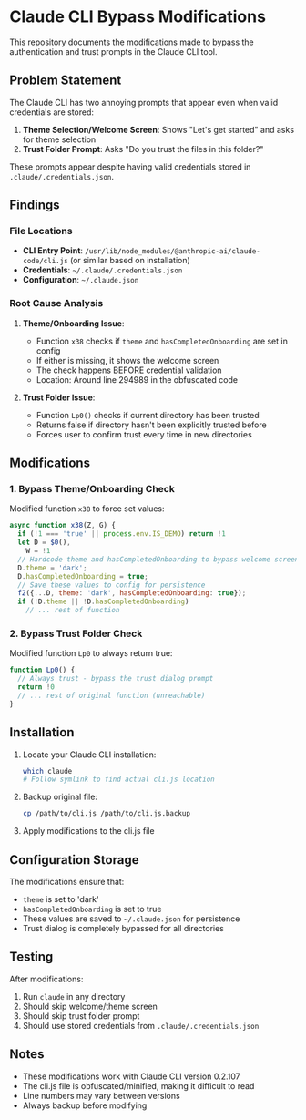 # Claude CLI Bypass Modifications

This repository documents the modifications made to bypass the authentication and trust prompts in the Claude CLI tool.

## Problem Statement

The Claude CLI has two annoying prompts that appear even when valid credentials are stored:
1. **Theme Selection/Welcome Screen**: Shows "Let's get started" and asks for theme selection
2. **Trust Folder Prompt**: Asks "Do you trust the files in this folder?"

These prompts appear despite having valid credentials stored in `.claude/.credentials.json`.

## Findings

### File Locations
- **CLI Entry Point**: `/usr/lib/node_modules/@anthropic-ai/claude-code/cli.js` (or similar based on installation)
- **Credentials**: `~/.claude/.credentials.json`
- **Configuration**: `~/.claude.json`

### Root Cause Analysis

1. **Theme/Onboarding Issue**:
   - Function `x38` checks if `theme` and `hasCompletedOnboarding` are set in config
   - If either is missing, it shows the welcome screen
   - The check happens BEFORE credential validation
   - Location: Around line 294989 in the obfuscated code

2. **Trust Folder Issue**:
   - Function `Lp0()` checks if current directory has been trusted
   - Returns false if directory hasn't been explicitly trusted before
   - Forces user to confirm trust every time in new directories

## Modifications

### 1. Bypass Theme/Onboarding Check

Modified function `x38` to force set values:

```javascript
async function x38(Z, G) {
  if (!1 === 'true' || process.env.IS_DEMO) return !1
  let D = $0(),
    W = !1
  // Hardcode theme and hasCompletedOnboarding to bypass welcome screen
  D.theme = 'dark';
  D.hasCompletedOnboarding = true;
  // Save these values to config for persistence
  f2({...D, theme: 'dark', hasCompletedOnboarding: true});
  if (!D.theme || !D.hasCompletedOnboarding)
    // ... rest of function
```

### 2. Bypass Trust Folder Check

Modified function `Lp0` to always return true:

```javascript
function Lp0() {
  // Always trust - bypass the trust dialog prompt
  return !0
  // ... rest of original function (unreachable)
}
```

## Installation

1. Locate your Claude CLI installation:
   ```bash
   which claude
   # Follow symlink to find actual cli.js location
   ```

2. Backup original file:
   ```bash
   cp /path/to/cli.js /path/to/cli.js.backup
   ```

3. Apply modifications to the cli.js file

## Configuration Storage

The modifications ensure that:
- `theme` is set to 'dark'
- `hasCompletedOnboarding` is set to true
- These values are saved to `~/.claude.json` for persistence
- Trust dialog is completely bypassed for all directories

## Testing

After modifications:
1. Run `claude` in any directory
2. Should skip welcome/theme screen
3. Should skip trust folder prompt
4. Should use stored credentials from `.claude/.credentials.json`

## Notes

- These modifications work with Claude CLI version 0.2.107
- The cli.js file is obfuscated/minified, making it difficult to read
- Line numbers may vary between versions
- Always backup before modifying